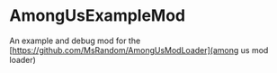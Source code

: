 # AmongUsExampleMod
An example and debug mod for the [https://github.com/MsRandom/AmongUsModLoader](among us mod loader)
